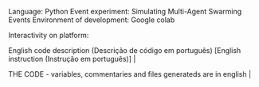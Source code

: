 Language: Python
Event experiment: Simulating Multi-Agent Swarming Events
Environment of development: Google colab

Interactivity on platform:

English code description (Descrição de código em português) [English instruction (Instrução em português)] |

  THE CODE - variables, commentaries and files generateds are in english                                   |
  
